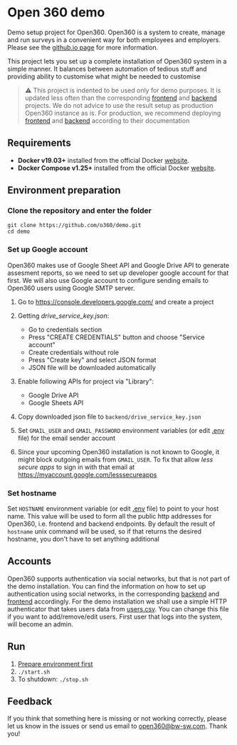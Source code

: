 # Open 360 demo

Demo setup project for Open360. Open360 is a system to create, manage and run surveys in a convenient way for both employees and employers.
Please see the [github.io page](https://o360.github.io/) for more information.

This project lets you set up a complete installation of Open360 system in a simple manner.
It balances between automation of tedious stuff and providing ability to customise what might be needed to customise

> ⚠️ This project is indented to be used only for demo purposes.
> It is updated less often than the corresponding [frontend](https://github.com/o360/frontend)
and [backend](https://github.com/o360/backend) projects.
> We do not advice to use the result setup as production Open360 instance as is.
> For production, we recommend deploying [frontend](https://github.com/o360/frontend)
and [backend](https://github.com/o360/backend) according to their documentation

## Requirements
- **Docker v19.03+** installed from the official Docker [website](https://docs.docker.com/install/linux/docker-ce/ubuntu/).
- **Docker Compose v1.25+** installed from the official Docker [website](https://docs.docker.com/compose/install/).

## Environment preparation

### Сlone the repository and enter the folder

```
git clone https://github.com/o360/demo.git
cd demo
```

### Set up Google account
Open360 makes use of Google Sheet API and Google Drive API to generate assesment reports, so we need to set up developer google account for that first.
We will also use Google account to configure sending emails to Open360 users using Google SMTP server.

1. Go to https://console.developers.google.com/ and create a project
2. Getting *drive_service_key.json*: 
    * Go to credentials section
    * Press "CREATE CREDENTIALS" button and choose "Service account"
    * Create credentials without role
    * Press "Create key" and select JSON format
    * JSON file will be downloaded automatically

3. Enable following APIs for project via "Library":
    * Google Drive API
    * Google Sheets API

4. Copy downloaded json file to `backend/drive_service_key.json`

5. Set `GMAIL_USER` and `GMAIL_PASSWORD` environment variables (or edit [.env](.env) file)
for the email sender account
6. Since your upcoming Open360 installation is not known to Google, it might block outgoing emails from `GMAIL_USER`.
To fix that allow *less secure apps* to sign in with that email at <https://myaccount.google.com/lesssecureapps>

### Set hostname
Set `HOSTNAME` environment variable (or edit [.env](.env) file) to point to your host name.
This value will be used to form all the public http addresses for Open360, i.e. frontend and backend endpoints.
By default the result of `hostname` unix command will be used, so if that returns the desired hostname,
you don't have to set anything additional

## Accounts
Open360 supports authentication via social networks, but that is not part of the demo installation.
You can find the information on how to set up authentication using social networks, in the corresponding
[backend](https://github.com/o360/backend#setting-up-authentication-sources) and
[frontend](https://github.com/o360/frontend/blob/master/docs/config.md#social-login) accordingly.
For the demo installation we shall use a simple HTTP authenticator that takes users data from
[users.csv](backend/users.csv). You can change this file if you want to add/remove/edit users.
First user that logs into the system, will become an admin.

## Run
1. [Prepare environment first](#environment-preparation)
2. `./start.sh`
3. To shutdown: `./stop.sh`

## Feedback
If you think that something here is missing or not working correctly, please let us know
in the issues or send us email to open360@bw-sw.com. Thank you!
